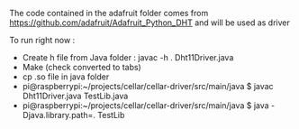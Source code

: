 The code contained in the adafruit folder comes from https://github.com/adafruit/Adafruit_Python_DHT and will be used as driver

To run right now : 

* Create h file from Java folder : javac -h . Dht11Driver.java
* Make (check converted to tabs)
* cp .so file in java folder
* pi@raspberrypi:~/projects/cellar/cellar-driver/src/main/java $ javac Dht11Driver.java TestLib.java
* pi@raspberrypi:~/projects/cellar/cellar-driver/src/main/java $ java -Djava.library.path=. TestLib